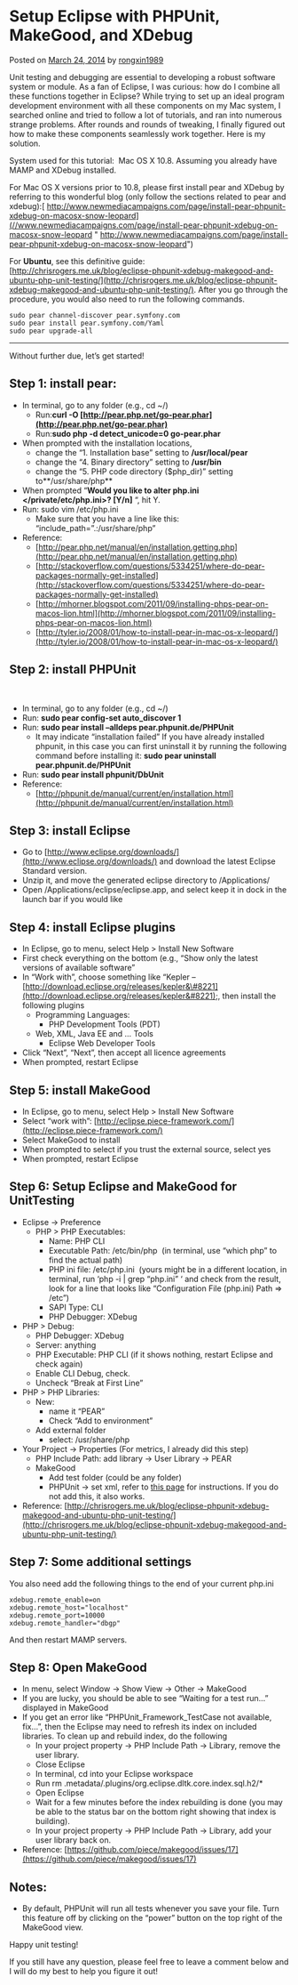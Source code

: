 Setup Eclipse with PHPUnit, MakeGood, and XDebug
================================================

Posted on [March 24,
2014](https://eefic.wordpress.com/2014/03/24/setup-eclipse-with-phpunit-makegood-and-xdebug/ "8:57 pm")
by
[rongxin1989](https://eefic.wordpress.com/author/rongxin1989/ "View all posts by rongxin1989")

Unit testing and debugging are essential to developing a robust software
system or module. As a fan of Eclipse, I was curious: how do I combine
all these functions together in Eclipse? While trying to set up an ideal
program development environment with all these components on my Mac
system, I searched online and tried to follow a lot of tutorials, and
ran into numerous strange problems. After rounds and rounds of tweaking,
I finally figured out how to make these components seamlessly work
together. Here is my solution.

System used for this tutorial:  Mac OS X 10.8. Assuming you already have
MAMP and XDebug installed.

For Mac OS X versions prior to 10.8, please first install pear and
XDebug by referring to this wonderful blog (only follow the sections
related to pear and
xdebug):[ http://www.newmediacampaigns.com/page/install-pear-phpunit-xdebug-on-macosx-snow-leopard](//www.newmediacampaigns.com/page/install-pear-phpunit-xdebug-on-macosx-snow-leopard " http://www.newmediacampaigns.com/page/install-pear-phpunit-xdebug-on-macosx-snow-leopard")

For **Ubuntu**, see this definitive guide:
[http://chrisrogers.me.uk/blog/eclipse-phpunit-xdebug-makegood-and-ubuntu-php-unit-testing/](http://chrisrogers.me.uk/blog/eclipse-phpunit-xdebug-makegood-and-ubuntu-php-unit-testing/).
After you go through the procedure, you would also need to run the
following commands.

```
sudo pear channel-discover pear.symfony.com
sudo pear install pear.symfony.com/Yaml
sudo pear upgrade-all
```

* * * * *

Without further due, let’s get started!

Step 1: install pear:
---------------------

-   In terminal, go to any folder (e.g., cd \~/)
    -   Run:**curl -O
        [http://pear.php.net/go-pear.phar](http://pear.php.net/go-pear.phar)**
    -   Run:**sudo php -d detect\_unicode=0 go-pear.phar**
-   When prompted with the installation locations,
    -   change the “1. Installation base” setting to **/usr/local/pear**
    -   change the “4. Binary directory” setting to **/usr/bin**
    -   change the “5. PHP code directory (\$php\_dir)” setting
        to**/usr/share/php**
-   When prompted “**Would you like to alter php.ini
    \</private/etc/php.ini\>? [Y/n]** “, hit Y.
-   Run: sudo vim /etc/php.ini
    -   Make sure that you have a line like this:
        “include\_path=”.:/usr/share/php”
-   Reference:
    -   [http://pear.php.net/manual/en/installation.getting.php](http://pear.php.net/manual/en/installation.getting.php)
    -   [http://stackoverflow.com/questions/5334251/where-do-pear-packages-normally-get-installed](http://stackoverflow.com/questions/5334251/where-do-pear-packages-normally-get-installed)
    -   [http://mhorner.blogspot.com/2011/09/installing-phps-pear-on-macos-lion.html](http://mhorner.blogspot.com/2011/09/installing-phps-pear-on-macos-lion.html)
    -   [http://tyler.io/2008/01/how-to-install-pear-in-mac-os-x-leopard/](http://tyler.io/2008/01/how-to-install-pear-in-mac-os-x-leopard/)

Step 2: install PHPUnit
-----------------------

 

-   In terminal, go to any folder (e.g., cd \~/)
-   Run: **sudo pear config-set auto\_discover 1**
-   Run: **sudo pear install –alldeps pear.phpunit.de/PHPUnit**
    -   It may indicate “installation failed” If you have already
        installed phpunit, in this case you can first uninstall it by
        running the following command before installing it: **sudo pear
        uninstall pear.phpunit.de/PHPUnit**
-   Run: **sudo pear install phpunit/DbUnit**
-   Reference:
    -   [http://phpunit.de/manual/current/en/installation.html](http://phpunit.de/manual/current/en/installation.html)

Step 3: install Eclipse
-----------------------

-   Go to
    [http://www.eclipse.org/downloads/](http://www.eclipse.org/downloads/)
    and download the latest Eclipse Standard version.
-   Unzip it, and move the generated eclipse directory to /Applications/
-   Open /Applications/eclipse/eclipse.app, and select keep it in dock
    in the launch bar if you would like

Step 4: install Eclipse plugins
-------------------------------

-   In Eclipse, go to menu, select Help \> Install New Software
-   First check everything on the bottom (e.g., “Show only the latest
    versions of available software”
-   In “Work with”, choose something like “Kepler –
    [http://download.eclipse.org/releases/kepler&\#8221](http://download.eclipse.org/releases/kepler&#8221);,
    then install the following plugins
    -   Programming Languages:
        -   PHP Development Tools (PDT)
    -   Web, XML, Java EE and … Tools
        -   Eclipse Web Developer Tools
-   Click “Next”, “Next”, then accept all licence agreements
-   When prompted, restart Eclipse

Step 5: install MakeGood
------------------------

-   In Eclipse, go to menu, select Help \> Install New Software
-   Select “work with”:
    [http://eclipse.piece-framework.com/](http://eclipse.piece-framework.com/)
-   Select MakeGood to install
-   When prompted to select if you trust the external source, select yes
-   When prompted, restart Eclipse

Step 6: Setup Eclipse and MakeGood for UnitTesting
--------------------------------------------------

-   Eclipse -\> Preference
    -   PHP \> PHP Executables:
        -   Name: PHP CLI
        -   Executable Path: /etc/bin/php  (in terminal, use “which php”
            to find the actual path)
        -   PHP ini file: /etc/php.ini  (yours might be in a different
            location, in terminal, run ‘php -i | grep “php.ini” ‘ and
            check from the result, look for a line that looks like
            “Configuration File (php.ini) Path =\> /etc”)
        -   SAPI Type: CLI
        -   PHP Debugger: XDebug
-   PHP \> Debug:
    -   PHP Debugger: XDebug
    -   Server: anything
    -   PHP Executable: PHP CLI (if it shows nothing, restart Eclipse
        and check again)
    -   Enable CLI Debug, check.
    -   Uncheck “Break at First Line”
-   PHP \> PHP Libraries:
    -   New:
        -   name it “PEAR”
        -   Check “Add to environment”
    -   Add external folder
        -   select: /usr/share/php
-   Your Project -\> Properties (For metrics, I already did this step)
    -   PHP Include Path: add library -\> User Library -\> PEAR
    -   MakeGood
        -   Add test folder (could be any folder)
        -   PHPUnit -\> set xml, refer to [this
            page](http://www.phpunit.de/manual/current/en/appendixes.configuration.html)
            for instructions. If you do not add this, it also works.
-   Reference:
    [http://chrisrogers.me.uk/blog/eclipse-phpunit-xdebug-makegood-and-ubuntu-php-unit-testing/](http://chrisrogers.me.uk/blog/eclipse-phpunit-xdebug-makegood-and-ubuntu-php-unit-testing/)

Step 7: Some additional settings
--------------------------------

You also need add the following things to the end of your current
php.ini

    xdebug.remote_enable=on
    xdebug.remote_host="localhost"
    xdebug.remote_port=10000
    xdebug.remote_handler="dbgp"

And then restart MAMP servers.

Step 8: Open MakeGood
---------------------

-   In menu, select Window -\> Show View -\> Other -\> MakeGood
-   If you are lucky, you should be able to see “Waiting for a test
    run…” displayed in MakeGood
-   If you get an error like “PHPUnit\_Framework\_TestCase not
    available, fix…”, then the Eclipse may need to refresh its index on
    included libraries. To clean up and rebuild index, do the following
    -   In your project property -\> PHP Include Path -\> Library,
        remove the user library.
    -   Close Eclipse
    -   In terminal, cd into your Eclipse workspace
    -   Run rm .metadata/.plugins/org.eclipse.dltk.core.index.sql.h2/\*
    -   Open Eclipse
    -   Wait for a few minutes before the index rebuilding is done (you
        may be able to the status bar on the bottom right showing that
        index is building).
    -   In your project property -\> PHP Include Path -\> Library, add
        your user library back on.
-   Reference:
    [https://github.com/piece/makegood/issues/17](https://github.com/piece/makegood/issues/17)

Notes:
------

-   By default, PHPUnit will run all tests whenever you save your file.
    Turn this feature off by clicking on the “power” button on the top
    right of the MakeGood view.

Happy unit testing!

If you still have any question, please feel free to leave a comment
below and I will do my best to help you figure it out!

